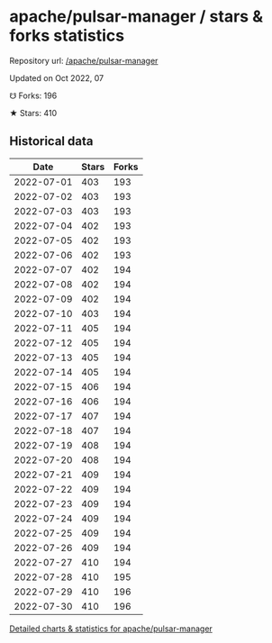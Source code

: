# apache/pulsar-manager / stars & forks statistics

Repository url: [/apache/pulsar-manager](https://github.com/apache/pulsar-manager)

Updated on Oct 2022, 07

☋ Forks: 196

★ Stars: 410

## Historical data
| Date | Stars | Forks |
|------|-------|-------|
| 2022-07-01 | 403 | 193 | 
| 2022-07-02 | 403 | 193 | 
| 2022-07-03 | 403 | 193 | 
| 2022-07-04 | 402 | 193 | 
| 2022-07-05 | 402 | 193 | 
| 2022-07-06 | 402 | 193 | 
| 2022-07-07 | 402 | 194 | 
| 2022-07-08 | 402 | 194 | 
| 2022-07-09 | 402 | 194 | 
| 2022-07-10 | 403 | 194 | 
| 2022-07-11 | 405 | 194 | 
| 2022-07-12 | 405 | 194 | 
| 2022-07-13 | 405 | 194 | 
| 2022-07-14 | 405 | 194 | 
| 2022-07-15 | 406 | 194 | 
| 2022-07-16 | 406 | 194 | 
| 2022-07-17 | 407 | 194 | 
| 2022-07-18 | 407 | 194 | 
| 2022-07-19 | 408 | 194 | 
| 2022-07-20 | 408 | 194 | 
| 2022-07-21 | 409 | 194 | 
| 2022-07-22 | 409 | 194 | 
| 2022-07-23 | 409 | 194 | 
| 2022-07-24 | 409 | 194 | 
| 2022-07-25 | 409 | 194 | 
| 2022-07-26 | 409 | 194 | 
| 2022-07-27 | 410 | 194 | 
| 2022-07-28 | 410 | 195 | 
| 2022-07-29 | 410 | 196 | 
| 2022-07-30 | 410 | 196 | 


[Detailed charts & statistics for apache/pulsar-manager](https://reviewgithub.com/rep/apache/pulsar-manager)
